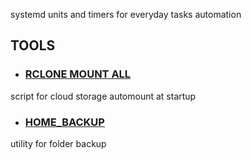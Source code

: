systemd units and timers for everyday tasks automation

## TOOLS

- ### [RCLONE MOUNT ALL](RCLONE%20MOUNT%20ALL.md)

script for cloud storage automount at startup

- ### [HOME_BACKUP](HOME_BACKUP.md)

utility for folder backup

